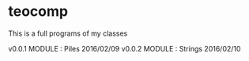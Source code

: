 # teocomp
This is a full programs of my classes

v0.0.1 MODULE : Piles	2016/02/09
v0.0.2 MODULE : Strings 2016/02/10